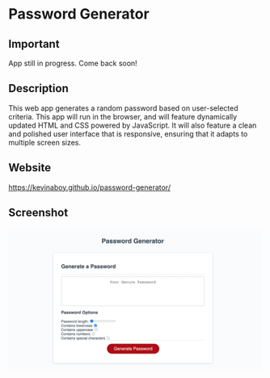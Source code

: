 # Password Generator

## Important
App still in progress. Come back soon!

## Description
This web app generates a random password based on user-selected criteria. This app will run in the browser, and will feature dynamically updated HTML and CSS powered by JavaScript. It will also feature a clean and polished user interface that is responsive, ensuring that it adapts to multiple screen sizes.

## Website
https://kevinaboy.github.io/password-generator/

## Screenshot
![password generator screenshot](https://github.com/kevinaboy/password-generator/blob/main/assets/images/password-generator.png?raw=true)
